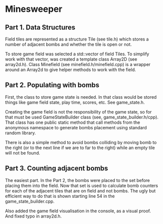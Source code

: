 Minesweeper
===========
Part 1. Data Structures
------
Field tiles are represented as a structure Tile (see tile.h) which stores a number of adjacent bombs and whether the tile is
open or not.

To store game field was selected a std::vector of field Tiles. To simplify work with that vector, was created a template
class Array2D (see array2d.h). Class Minefield (see minefield.h/minefield.cpp) is a wrapper around an Array2d to give
helper methods to work with the field.

Part 2. Populating with bombs
-----------------------------
First, the class to store game state is needed. In that class would be stored things like game field state, play time,
scores, etc. See game_state.h.

Creating the game field is not the responsibility of the game state, so for that must be used GameStateBuilder class 
(see, game_state_builder.h/cpp). That class has one public static method that call methods from the anonymous namespace 
to generate bombs placement using standard random library.

There is also a simple method to avoid bombs colliding by moving bomb to the right (or to the next line if we are to far
to the right) while an empty tile will not be found.

Part 3. Counting adjacent bombs
-------------------------------
The easiest part. In the Part 2, the bombs were placed to the set before placing them into the field. Now that set is
used to calculate bomb counters for each of the adjacent tiles that are on field and not bombs. The ugly but efficient 
way to do that is shown starting line 54 in the game_state_builder.cpp.

Also added the game field visualisation in the console, as a visual proof. And fixed typo in array2d.h.